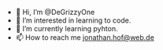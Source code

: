 - 👋 Hi, I’m @DeGrizzyOne
- 👀 I’m interested in learning to code.
- 🌱 I’m currently learning pyhton.
- 📫 How to reach me jonathan.hof@web.de

